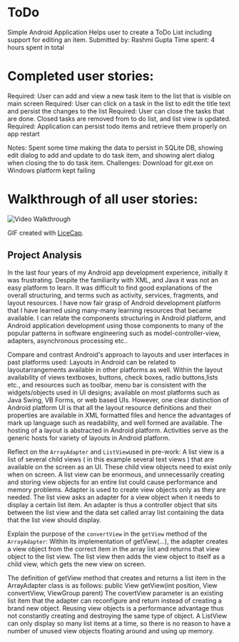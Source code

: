  # ToDo
Simple Android Application
Helps user to create a ToDo List including support for editing an item.
Submitted by: Rashmi Gupta
Time spent: 4 hours spent in total

# Completed user stories:

 Required: User can add and view a new task item to the list that is visible on main screen
 Required: User can click on a task in the list to edit the title text and persist the changes to the list
 Required: User can close the tasks that are done.  Closed tasks are removed from to do list, and list view is updated.
 Required: Application can persist todo items and retrieve them properly on app restart

 Notes: Spent some time making the data to persist in SQLite DB, showing edit dialog to add and update to do task item, and showing alert dialog when closing the to do task item.
 Challenges: Download for git.exe on Windows platform kept failing
 
 # Walkthrough of all user stories:
 <img src='http://i.imgur.com/1DQvZ3X.gif' title='Video Walkthrough' width='' alt='Video Walkthrough' />

  GIF created with [LiceCap](http://www.cockos.com/licecap/).
  
  ## Project Analysis
In the last four years of my Android app development experience, initially it was frustrating. Despite the familiarity with XML, 
and Java it was not an easy platform to learn. It was difficult to find good explanations of the overall structuring, and terms 
such as activity, services, fragments, and layout resources. I have now fair grasp of Android development platform that I have learned
using many-many learning resources that became available. I can relate the components structuring in Android platform, and Android
application development using those components to many of the popular patterns in software engineering such as model-controller-view,
adapters, asynchronous processing etc..

Compare and contrast Android's approach to layouts and user interfaces in past platforms used: Layouts in Android can be related to 
layoutarrangements available in other platforms as well. Within the layout availability of views textboxes, buttons, check boxes, radio 
buttons,lists etc., and resources such as toolbar, menu bar is consistent with the widgets/objects used in UI designs; available on most 
platforms such as Java Swing, VB Forms, or web based UIs. However, one clear distinction of Android platform UI is that all the layout 
resource definitions and their properties are available in XML formatted files and hence the advantages of mark up language such as 
readability, and well formed are available. The hosting of a layout is abstracted in Android platform. Activities serve as the generic 
hosts for variety of layouts in Android platform.

Reflect on the `ArrayAdapter` and `ListView`used in pre-work: A list view is a list of several child views ( in this example several text
views ) that are available on the screen as an UI. These child view objects need to exist only when on screen. A list view can be 
enormous, and unnecessarily creating and storing view objects for an entire list could cause performance and memory problems. Adapter is 
used to create view objects only as they are needed. The list view asks an adapter for a view object when it needs to display a certain 
list item.   An adapter is thus a controller object that sits between the list view and the data set called array list containing the 
data that the list view should display.

Explain the purpose of the `convertView` in the `getView` method of the `ArrayAdapter`:  Within its implementation of getView(...), the 
adapter creates a view object from the correct item in the array list and returns that view object to the list view. The list view then 
adds the view object to itself as a child view, which gets the new view on screen. 

The definition of getView method that creates and returns a list item in the ArrayAdapter<T> class is as follows: 
public View getView(int position, View convertView, ViewGroup parent)
The covertView parameter is an existing list item that the adapter can reconfigure and return instead of creating a brand new object. 
Reusing view objects is a performance advantage thus not constantly creating and destroying the same type of object. A ListView can only 
display so many list items at a time, so there is no reason to have a number of unused view objects floating around and using up memory.
